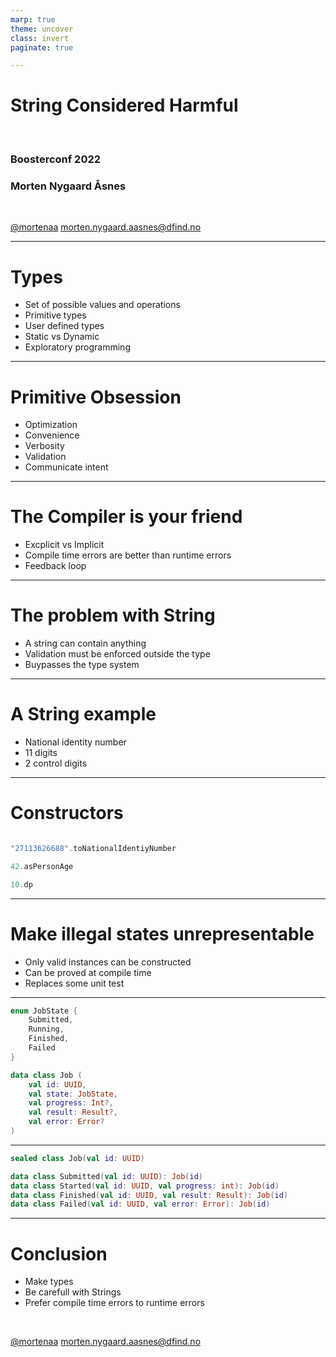 ```yaml
---
marp: true
theme: uncover
class: invert
paginate: true

---
```


# String Considered Harmful

</br>

### Boosterconf 2022
### Morten Nygaard Åsnes


</br>

[@mortenaa](twitter.com/mortenaa)
morten.nygaard.aasnes@dfind.no
<!--
Hello everybody, I'm Morten, and I work as a consultant for Dfind Consulting here in Bergen. I mostly work with Java and Kotlin, and so the few code examples I'm gonna show wil be in Kotlin.
I´m going to talk about how we use types in our code. Not large classes or complex types we design,
but rather the types of the smaller objects or values that we pass around in our code. 
-->

---

# Types

* Set of possible values and operations
* Primitive types
* User defined types
* Static vs Dynamic
* Exploratory programming

<!--
So what is a type anyway? The formal definition is that a type defines a set of possible values and a set of operations (for an object). So the type of a variable or property is just the set of possible values that variable can take. For primitive types like strings or integers this set of possible values can be very large.

When it comes to how typing is handled in programming languages, there are many variations, but one common divide, is between dynamicly typed and statically typed languages. In statically typed languages, the types of all variables are known at compile time. Wether the types are expicitly stated in the source code, or can be infered by the compiler. 

In dynamically typed languages, on the other hand the types are only known completely at run time. Dynamic vs static languages is an old debate. But I do think there is a trend towards adding more types, and checking types at compile time.

The main advantage of static languages is that you can catch errors at compile time.

For dynamic languages, there is perhaps an advantage in not having everything so explicit, in that it makes it more pleasent to just try out things without necesarily thinking through how everything fit's together. And it allowsa kind of exploratory programming, that is usefull in data science for instance.
-->

---

# Primitive Obsession

* Optimization
* Convenience
* Verbosity
* Validation
* Communicate intent

<!--
So one common code smell related to types, is the over use of of primitive types for small and simple objects.
This is a quite common thing to do so it´s even got a name. Primitive obsession.

There are a lot of examples of this that I think you can find in most code bases. User names, passwords, phone numbers, addresses, and so on are often represented by strings.

Maybe it´s that old practice of optimizing code to not waste memory or cpu, that used to be importent when those resources where limited. But in most cases that is not something we need to wory about anymore. Another reason might be that it´s just easy and convinient to grab a primitive type insteads of adding a custom type.

The advantages to making a custom type instead are many. It improves type safety. It also improves readability.

With primitive types code for doing validation will be spread all around the code base. And it´s easy to forget it somewhere. With a custom type you do validation in the constructor or a factory method, and that´s that. Whenever you pass it to a function, you can be sure it´s valid.

Also another point is that a custom type will communicate much clearer what that object represents in the domain, than when you pass around strings and ints. In that case the only thing you have to go by is the parameter names.
-->

---

# The Compiler is your friend

* Excplicit vs Implicit
* Compile time errors are better than runtime errors
* Feedback loop

<!--
But if you are using a language where the compiler can catch type errors at compile time, that is something you should embrace. 

Every type error the compiler can catch at compile time is a unit test you don't have to write.

And with most modern ide's the type checking will also be done by the ide itself, enabling you to catch errors even while you're typing. This shortens the feedback loop. So to take advantage of this we should structure our code such that as many errors as possible can be caught by the compiler (or the ide)

some errors like mixing up the order of parameters will then be caught at compile time, instead of causing problems at run time. 

And if you need to refactor at some point, it's a lot easier when you´re dealing with a concrete type
-->

---

# The problem with String

* A string can contain anything
* Validation must be enforced outside the type
* Buypasses the type system

<!--
So the worst offender, is the overuse of the string type. Coming back to the definition of a type as the set of possible values, a string can basically hold any value you can think of.

Which is why it's such a usefull and convenient type to use! But if you use string for everything, you might as well us a dynamic and weakly typed language.
because you'll get no help from the compiler. 

Even something as simple as a persons name can be problematic.
How long could a name be? How short? Can it contain numbers, punctuation. Is it just a first name? Last name and then first name? Then what about middle name? If this is something you need to enforce the structure of, then at least wraping it in a custom types saves you from duplicating validation code all over the place.
-->

---
# A String example

* National identity number
* 11 digits
* 2 control digits
<!--
another example where it seems natural to use string is the norwegian
fødselsnummer or national identity number (which is kind of like a sosial security number)
it contains 11 digits, and some of those encode things like date of birth and gender. and the last two digits are a checksum.

So a string is easy to use for this. And thats what all code i've seen dealing with national identiti numbers use. If you need to verify that it is valid
it's easy to check that it's a string containing exactly eleven digits. And it's easy to extract the last two digits if you need to verify the checksum.

But the problem remains that not all strings are going to be a valid identity number, even if it does contain only 11 digits. So you need to validate it, and that validation must be done everywhere it´s used.

So I think this probablyt should be it´s own type. If you have the code for validation you´re almost there anyway. And if you fear adding boilerplate and verbosity, it doesn´t need to be so bad
-->
---

# Constructors

```kotlin

"27113626688".toNationalIdentiyNumber

42.asPersonAge

10.dp
```
<!--
Take these examples from Kotlin, where you can use extension functions to make it really nice and concise. Making a national identity number from a string. Or a persons age from an int. The last example is from the android framework Jetpack Compose, where it constructs a density independent pixel from an int.

Similar constructs exists in some other languages, and if you can´t use those, just calling a constructor or a factory method isn´t really so bad?
-->
---
# Make illegal states unrepresentable

* Only valid instances can be constructed
* Can be proved at compile time
* Replaces some unit test
<!--
When you´ve decided to make a new type, you should try to make it so that it can only represent values that are valid according to the domain or business rules. If we go back to the definition of a type, the set of possible values should match exactly the set of legal values in the domain.

The principle is to "Make illegal states unrepresentable". If we follow this principle it´s not possible to have non-valid instances at runtime. if you make a mistake it will be caught at compile time. This can even eliminate the need for some unit tests.

A common example where this can be used, is when you have a class that consist of a few related objects, But the combined state of the whole thing is only valid for some combinations of values. Making it possible to construct instances of the class that are nonsensical.
-->

---

```kotlin
enum JobState { 
    Submitted,
    Running,
    Finished,
    Failed
}

data class Job (
    val id: UUID,
    val state: JobState,
    val progress: Int?,
    val result: Result?,
    val error: Error?
)
```
<!--
Take this representation of some kind of job or process. The process can be in one of four different states, and depending on which state, it will have some properties set, and some unused, that is in the case of Kotlin a null value. The problem is that the object can now be in a state that does not make logically sense. A job that is not started could be constructed to have progress, a running job could have an error set even if it´s not in the failed state, and so on.
All this makes the class harder to use, and increases the probability of making errors.  
-->

---

```kotlin
sealed class Job(val id: UUID)

data class Submitted(val id: UUID): Job(id)
data class Started(val id: UUID, val progress: int): Job(id)
data class Finished(val id: UUID, val result: Result): Job(id)
data class Failed(val id: UUID, val error: Error): Job(id)
```
<!--
The solution then is to use the type system to ensure illegal states cannot be constructed.

This is a good case for using sealed classes in Kotlin, 
and since Java 17, you can do this in Java as well. 

Now we can make sure that only a Job in a failed state has an error, and a Started job has progress, and so on. And this will be enforced by the compiler.

-->

---

# Conclusion

* Make types
* Be carefull with Strings
* Prefer compile time errors to runtime errors

</br>

[@mortenaa](twitter.com/mortenaa)
morten.nygaard.aasnes@dfind.no
<!--
So to conclude, make more types. Don´t overuse primitive types, even for simple cases. Be carefull with Strings. And try to make it easier for the compiler to catch errors at compile time.

Thank you!
-->
